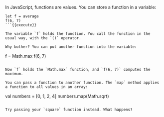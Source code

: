 In JavaScript, functions are values. You can store a function in a variable:

```
let f = average
f(6, 7)
```{{execute}}

The variable `f` holds the function. You call the function in the usual way, with the `()` operator.

Why bother? You can put another function into the variable:

```
f = Math.max
f(6, 7)
```{{execute}}

Now `f` holds the `Math.max` function, and `f(6, 7)` computes the maximum.

You can pass a function to another function. The `map` method applies a function to all values in an array:

```
val numbers = [0, 1, 2, 4]
numbers.map(Math.sqrt)
```{{execute}}

Try passing your `square` function instead. What happens?
